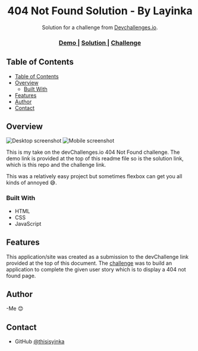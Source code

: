 <!-- Please update value in the {}  -->

<h1 align="center">404 Not Found Solution - By Layinka</h1>

<div align="center">
   Solution for a challenge from  <a href="http://devchallenges.io" target="_blank">Devchallenges.io</a>.
</div>

<div align="center">
  <h3>
    <a href="https://thisisyinka.github.io/404notfound/">
      Demo
    </a>
    <span> | </span>
    <a href="https://github.com/thisisyinka/404notfound">
      Solution
    </a>
    <span> | </span>
    <a href="https://devchallenges.io/challenges/wBunSb7FPrIepJZAg0sY">
      Challenge
    </a>
  </h3>
</div>

<!-- TABLE OF CONTENTS -->

## Table of Contents

- [Table of Contents](#table-of-contents)
- [Overview](#overview)
  - [Built With](#built-with)
- [Features](#features)
- [Author](#author)
- [Contact](#contact)

<!-- OVERVIEW -->

## Overview

![Desktop screenshot](https://res.cloudinary.com/layinkawebdev/image/upload/v1665003565/devChallenges/404-not-found-desktop_otuksq.png)
![Mobile screenshot](https://res.cloudinary.com/layinkawebdev/image/upload/v1665003567/devChallenges/404-not-found-mobile_skscnf.png)

This is my take on the devChallenges.io 404 Not Found challenge. The demo link is provided at the top of this readme file so is the solution link, which is this repo and the challenge link.

This was a relatively easy project but sometimes flexbox can get you all kinds of annoyed 😅.

### Built With

<!-- This section should list any major frameworks that you built your project using. Here are a few examples.-->

- HTML
- CSS
- JavaScript

## Features

<!-- List the features of your application or follow the template. Don't share the figma file here :) -->

This application/site was created as a submission to the devChallenge link provided at the top of this document. The [challenge](https://devchallenges.io/challenges/wBunSb7FPrIepJZAg0sY) was to build an application to complete the given user story which is to display a 404 not found page.

## Author

-Me 😊

## Contact

- GitHub [@thisisyinka](https://github.com/thisisyinka)
